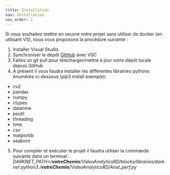 ```yaml
---
title: Installation 
nav: Installation
nav_order: 1
---
```

Si vous souhaitez mettre en oeuvre notre projet sans utiliser de docker (en utilisant VS), nous vous proposons la procédure suivante :

1.	Installer Visual Studio
2.	Synchroniser le dépôt [GitHub](https://github.com/USMB-NS/VideoAnalyticsRD.git) avec VSC 
3.	Faites un git pull pour télécharger/mettre à jour votre dépôt locale depuis GitHub
4.	À présent il vous faudra installer les différentes librairies pythons énumérés ci-dessous (pip3 install exemple):
*	cv2
*	pandas
*	numpy
*	ctypes
*	datetime
*	psutil
*	threading
*	time
*	csv
*	matplotlib
*	seaborn
5.	Pour compiler et exécuter le projet il faudra utiliser la commande suivante dans un terminal :
 *DARKNET_PATH=/**votreChemin**/VideoAnalyticsRD/blocks/libraries/darknet python3 /**votreChemin**/VideoAnalyticsRD/Anal_perf.py*
